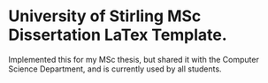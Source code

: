 # University of Stirling MSc Dissertation LaTex Template.

Implemented this for my MSc thesis, but shared it with the Computer Science Department, and is currently used by all students.
